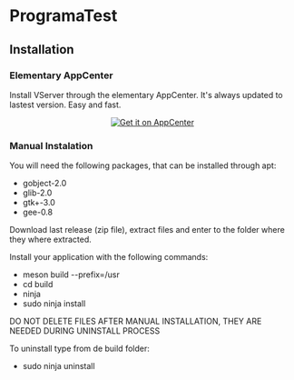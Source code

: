 # ProgramaTest


## Installation

### Elementary AppCenter

Install VServer through the elementary AppCenter. It's always updated to lastest version.
Easy and fast.

<p align="center">
  <a href="https://appcenter.elementary.io/com.github.bcedu.ntw3_hb_setup"><img src="https://appcenter.elementary.io/badge.svg" alt="Get it on AppCenter" /></a>
</p>

### Manual Instalation

You will need the following packages, that can be installed through apt:
- gobject-2.0
- glib-2.0
- gtk+-3.0
- gee-0.8

Download last release (zip file), extract files and enter to the folder where they where extracted.

Install your application with the following commands:
- meson build --prefix=/usr
- cd build
- ninja
- sudo ninja install

DO NOT DELETE FILES AFTER MANUAL INSTALLATION, THEY ARE NEEDED DURING UNINSTALL PROCESS

To uninstall type from de build folder:
- sudo ninja uninstall

